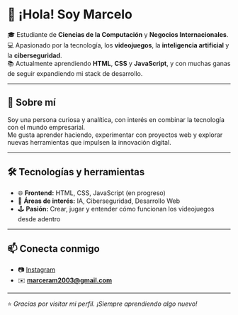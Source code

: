 # 👋 ¡Hola! Soy Marcelo

🎓 Estudiante de **Ciencias de la Computación** y **Negocios Internacionales**.  
💻 Apasionado por la tecnología, los **videojuegos**, la **inteligencia artificial** y la **ciberseguridad**.  
📚 Actualmente aprendiendo **HTML**, **CSS** y **JavaScript**, y con muchas ganas de seguir expandiendo mi stack de desarrollo.

---

## 🌱 Sobre mí
Soy una persona curiosa y analítica, con interés en combinar la tecnología con el mundo empresarial.  
Me gusta aprender haciendo, experimentar con proyectos web y explorar nuevas herramientas que impulsen la innovación digital.

---

## 🛠️ Tecnologías y herramientas
- 🌐 **Frontend:** HTML, CSS, JavaScript (en progreso)
- 🧠 **Áreas de interés:** IA, Ciberseguridad, Desarrollo Web
- 🕹️ **Pasión:** Crear, jugar y entender cómo funcionan los videojuegos desde adentro

---


## 📫 Conecta conmigo
- 📷 [Instagram](https://instagram.com/marceram03)  
- ✉️ **marceram2003@gmail.com**

---

⭐ *Gracias por visitar mi perfil. ¡Siempre aprendiendo algo nuevo!*
